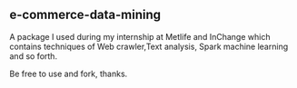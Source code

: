 ## e-commerce-data-mining

A package I used during my internship at Metlife and InChange which contains techniques of Web crawler,Text analysis, Spark machine learning and so forth.

Be free to use and fork, thanks. 
